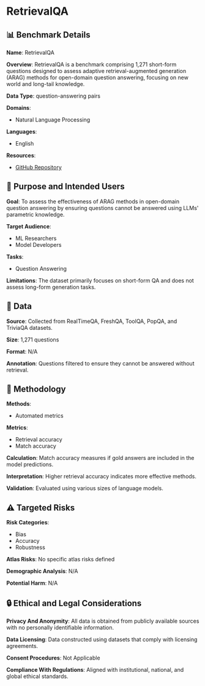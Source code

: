 # RetrievalQA

## 📊 Benchmark Details

**Name**: RetrievalQA

**Overview**: RetrievalQA is a benchmark comprising 1,271 short-form questions designed to assess adaptive retrieval-augmented generation (ARAG) methods for open-domain question answering, focusing on new world and long-tail knowledge.

**Data Type**: question-answering pairs

**Domains**:
- Natural Language Processing

**Languages**:
- English

**Resources**:
- [GitHub Repository](https://github.com/hyintell/RetrievalQA)

## 🎯 Purpose and Intended Users

**Goal**: To assess the effectiveness of ARAG methods in open-domain question answering by ensuring questions cannot be answered using LLMs' parametric knowledge.

**Target Audience**:
- ML Researchers
- Model Developers

**Tasks**:
- Question Answering

**Limitations**: The dataset primarily focuses on short-form QA and does not assess long-form generation tasks.

## 💾 Data

**Source**: Collected from RealTimeQA, FreshQA, ToolQA, PopQA, and TriviaQA datasets.

**Size**: 1,271 questions

**Format**: N/A

**Annotation**: Questions filtered to ensure they cannot be answered without retrieval.

## 🔬 Methodology

**Methods**:
- Automated metrics

**Metrics**:
- Retrieval accuracy
- Match accuracy

**Calculation**: Match accuracy measures if gold answers are included in the model predictions.

**Interpretation**: Higher retrieval accuracy indicates more effective methods.

**Validation**: Evaluated using various sizes of language models.

## ⚠️ Targeted Risks

**Risk Categories**:
- Bias
- Accuracy
- Robustness

**Atlas Risks**:
No specific atlas risks defined

**Demographic Analysis**: N/A

**Potential Harm**: N/A

## 🔒 Ethical and Legal Considerations

**Privacy And Anonymity**: All data is obtained from publicly available sources with no personally identifiable information.

**Data Licensing**: Data constructed using datasets that comply with licensing agreements.

**Consent Procedures**: Not Applicable

**Compliance With Regulations**: Aligned with institutional, national, and global ethical standards.
